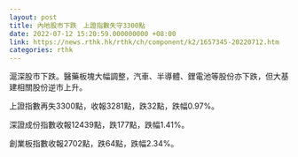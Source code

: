 ```yaml
---
layout: post
title: 內地股市下跌　上證指數失守3300點
date: 2022-07-12 15:20:59.000000000 +08:00
link: https://news.rthk.hk/rthk/ch/component/k2/1657345-20220712.htm
categories: rthk
---
```


滬深股市下跌。醫藥板塊大幅調整，汽車、半導體、鋰電池等股份亦下跌，但大基建相關股份逆市上升。

上證指數再失3300點，收報3281點，跌32點，跌幅0.97%。

深證成份指數收報12439點，跌177點，跌幅1.41%。

創業板指數收報2702點，跌64點，跌幅2.34%。
